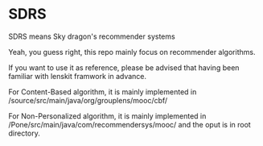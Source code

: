 SDRS
====
SDRS means Sky dragon's recommender systems

Yeah, you guess right, this repo mainly focus on recommender algorithms.

If you want to use it as reference, please be advised that having been familiar with lenskit framwork in advance.

For Content-Based algorithm, it is mainly implemented in /source/src/main/java/org/grouplens/mooc/cbf/

For Non-Personalized algorithm, it is mainly implemented in /Pone/src/main/java/com/recommendersys/mooc/ and the oput is in root directory.
